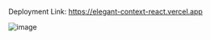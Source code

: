 

Deployment Link:        https://elegant-context-react.vercel.app

![image](https://github.com/user-attachments/assets/2b6653da-6350-4bd0-8340-76f17a172922)
